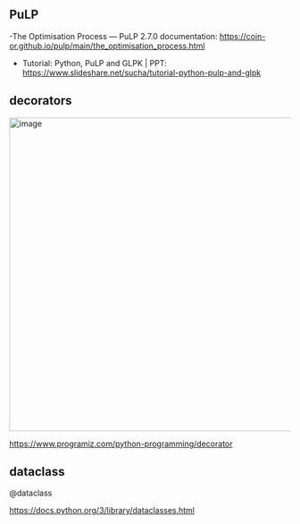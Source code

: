 ## PuLP

 -The Optimisation Process — PuLP 2.7.0 documentation: https://coin-or.github.io/pulp/main/the_optimisation_process.html

- Tutorial: Python, PuLP and GLPK | PPT: https://www.slideshare.net/sucha/tutorial-python-pulp-and-glpk



## decorators

<img width="561" alt="image" src="https://github.com/monikr88/Python_Handouts/assets/16448649/728cf11b-1525-47f6-a70a-f3908b945841">


https://www.programiz.com/python-programming/decorator


## dataclass

@dataclass

https://docs.python.org/3/library/dataclasses.html
